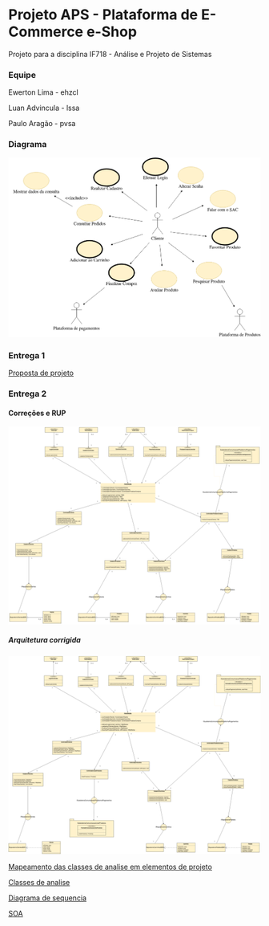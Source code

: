 # Projeto APS - Plataforma de E-Commerce e-Shop                                                                                  
Projeto para a disciplina IF718 - Análise e Projeto de Sistemas

### Equipe

Ewerton Lima   - ehzcl

Luan Advincula - lssa

Paulo Aragão   - pvsa

### Diagrama

![Diagrama UML](./docs/diagrama.png)

### Entrega 1

[Proposta de projeto](https://docs.google.com/document/d/17RXGTigwaIQsoJafAuFN54eFfRCHrjHxu_DlcEcw50U/edit?usp=sharing)

### Entrega 2

#### Correções e RUP

![Arquitetura da aplicação](https://github.com/ehzcl/projeto_aps/blob/main/docs/Arquitetura%20da%20aplica%C3%A7%C3%A3o%20(old).png)

##### Arquitetura corrigida

![Arquitetura da aplicacao corrigida](https://github.com/ehzcl/projeto_aps/blob/main/docs/Arquitetura%20da%20aplica%C3%A7%C3%A3o.png)

[Mapeamento das classes de analise em elementos de projeto](https://docs.google.com/document/d/1i-lYCq-MT9uNl121jF3XeY9Z8JBGLJ_O7n3b9_RpHL8/edit?usp=sharing)

[Classes de analise](https://github.com/ehzcl/projeto_aps/blob/main/docs/classes%20de%20analise/classe%20de%20analise.md)

[Diagrama de sequencia](https://github.com/ehzcl/projeto_aps/blob/main/docs/diagramas%20de%20sequencia/diagrama%20de%20sequencia.md)

[SOA](https://github.com/ehzcl/projeto_aps/tree/soa)

